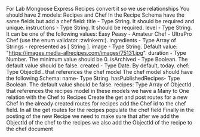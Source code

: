 For Lab Mongoose Express Recipes convert it so we use relationships
You should have 2 models: Recipes and Chef
In the Recipe Schema have the same fields but add a chef field:
title - Type String. It should be required and unique.
instructions - Type String. It should be required.
level - Type String. It can be one of the following values: Easy Peasy - Amateur Chef - UltraPro Chef (use the enum validator :zwinkern:).
ingredients - Type Array of Strings - represented as [ String ].
image - Type String. Default value: "https://images.media-allrecipes.com/images/75131.jpg".
duration - Type Number. The minimum value should be 0.
isArchived - Type Boolean. The default value should be false.
created - Type Date. By default, today.
chef: Type ObjectId . that references the chef model
The chef model should have the following Schema:
name- Type String.
hasPublishedRecipes- Type Boolean. The default value should be false.
recipes: Type  Array of ObjectId . that references the recipes model
in these models we have a Many to One relation with the Chef to Recipes
Create the get and post routes for a new Chef
In the already created routes for recipes add the Chef id to the chef field.
In all the get routes for the recipes populate the chef field
Finally in the posting of the new Recipe we need to make sure that after we add the ObjectId of the chef to the recipes we also add the ObjectId of the recipe to the chef document